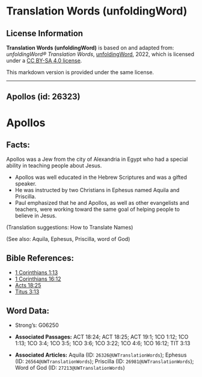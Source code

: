 # Translation Words (unfoldingWord)

## License Information

**Translation Words (unfoldingWord)** is based on and adapted from: _unfoldingWord® Translation Words_, [unfoldingWord](https://unfoldingword.org/utw), 2022, which is licensed under a [CC BY-SA 4.0 license](https://creativecommons.org/licenses/by-sa/4.0/legalcode.en).

This markdown version is provided under the same license.



--------------------------------

## Apollos (id: 26323)

Apollos
=======

Facts:
------

Apollos was a Jew from the city of Alexandria in Egypt who had a special ability in teaching people about Jesus.

* Apollos was well educated in the Hebrew Scriptures and was a gifted speaker.
* He was instructed by two Christians in Ephesus named Aquila and Priscilla.
* Paul emphasized that he and Apollos, as well as other evangelists and teachers, were working toward the same goal of helping people to believe in Jesus.

(Translation suggestions: How to Translate Names)

(See also: Aquila, Ephesus, Priscilla, word of God)

Bible References:
-----------------

* [1 Corinthians 1:13](https://ref.ly/1Cor1:13)
* [1 Corinthians 16:12](https://ref.ly/1Cor16:12)
* [Acts 18:25](https://ref.ly/Acts18:25)
* [Titus 3:13](https://ref.ly/Titus3:13)

Word Data:
----------

* Strong’s: G06250

* **Associated Passages:** ACT 18:24; ACT 18:25; ACT 19:1; 1CO 1:12; 1CO 1:13; 1CO 3:4; 1CO 3:5; 1CO 3:6; 1CO 3:22; 1CO 4:6; 1CO 16:12; TIT 3:13
* **Associated Articles:** Aquila (ID: `26326@UWTranslationWords`); Ephesus (ID: `26564@UWTranslationWords`); Priscilla (ID: `26981@UWTranslationWords`); Word of God (ID: `27213@UWTranslationWords`)

